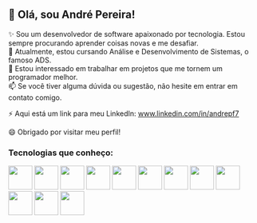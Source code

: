 ## 👋 Olá, sou André Pereira!

✨ Sou um desenvolvedor de software apaixonado por tecnologia. Estou sempre procurando aprender coisas novas e me desafiar.<br>
🌱 Atualmente, estou cursando Análise e Desenvolvimento de Sistemas, o famoso ADS.<br>
🔭 Estou interessado em trabalhar em projetos que me tornem um programador melhor.<br>
📫 Se você tiver alguma dúvida ou sugestão, não hesite em entrar em contato comigo.<br>

⚡ Aqui está um link para meu LinkedIn: <a target="_blank" href="https://www.linkedin.com/in/andrepf7">www.linkedin.com/in/andrepf7</a>

😄 Obrigado por visitar meu perfil!

### Tecnologias que conheço:
<div style="display: inline-block">
  <img width="48px" src="https://api.iconify.design/skill-icons:php-light.svg">
  <img width="48px" src="https://api.iconify.design/skill-icons:laravel-light.svg">
  <img width="48px" src="https://api.iconify.design/skill-icons:wordpress.svg">
  <img width="48px" src="https://api.iconify.design/skill-icons:python-light.svg">
  <img width="48px" src="https://api.iconify.design/skill-icons:lua-light.svg">
  <img width="48px" src="https://api.iconify.design/devicon:docker-wordmark.svg">
  <img width="48px" src="https://api.iconify.design/skill-icons:mysql-light.svg">
  <img width="48px" src="https://api.iconify.design/devicon:dotnetcore.svg">
  <img width="48px" src="https://api.iconify.design/skill-icons:linux-light.svg">
  <img width="48px" src="https://api.iconify.design/skill-icons:arduino.svg"> 
  <img width="48px" src="#">
  <img width="48px" src="#">
  
</div>
